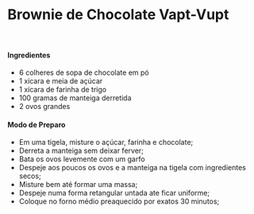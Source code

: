 # Brownie de Chocolate Vapt-Vupt ​

​								



#### Ingredientes

- 6 colheres de sopa de chocolate em pó
- 1 xícara e meia de açúcar
- 1 xícara de farinha de trigo
- 100 gramas de manteiga derretida
- 2 ovos grandes



#### Modo de Preparo

- Em uma tigela, misture o açúcar, farinha e chocolate;
- Derreta a manteiga sem deixar ferver;
- Bata os ovos levemente com um garfo
- Despeje aos poucos os ovos  e a manteiga na tigela com ingredientes secos;
- Misture bem até formar uma massa;
- Despeje numa forma retangular untada ate ficar uniforme;
- Coloque no forno médio preaquecido por exatos 30 minutos; 